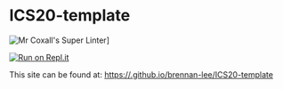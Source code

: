 # ICS20-template

![Mr Coxall's Super Linter](https://github.com/brennan-lee/ICS20-template/workflows/Mr%20Coxall's%20Super%20Linter/badge.svg)]

[![Run on Repl.it](https://repl.it/badge/github/brennan-lee/ICS20-template)](https://repl.it/github/brennan-lee/ICS20-template)

This site can be found at: [https://.github.io/brennan-lee/ICS20-template](https://brennan-lee.github.io/ICS20-template)